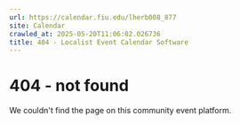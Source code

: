 ```yaml
---
url: https://calendar.fiu.edu/lherb008_877
site: Calendar
crawled_at: 2025-05-20T11:06:02.026736
title: 404 - Localist Event Calendar Software
---
```


# 404 - not found
We couldn't find the page on this community event platform.
